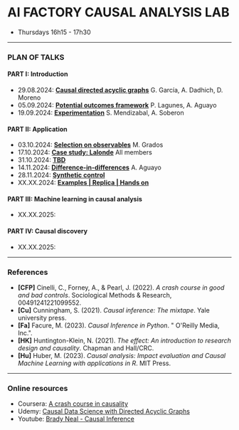 # **AI FACTORY CAUSAL ANALYSIS LAB**

- Thursdays 16h15 - 17h30

* * *

### **PLAN OF TALKS**

#### **PART I: Introduction**
- 29.08.2024: **[Causal directed acyclic graphs](https://docs.google.com/presentation/d/1b26b0zWK3MQJ480fG1SiqWa0zGXCRRNPhmbvn1pC-xQ/edit?usp=drive\_link)**
G. García, A. Dadhich, D. Moreno
- 05.09.2024: **[Potential outcomes framework](https://docs.google.com/presentation/d/1Mslyg8L5LznhVCWr\_6UT\_fZU32hekamQDcclLf7-Yzg/edit?usp=drive\_link)**
P. Lagunes, A. Aguayo
- 19.09.2024: **[Experimentation](https://docs.google.com/presentation/d/1z8FfE8RL7EJ_ytbedkQezFKCk2K6OX4-6MmBCHHF29g/edit?usp=drive_link)**
S. Mendizabal, A. Soberon

#### **PART II: Application**
- 03.10.2024: **[Selection on observables](https://drive.google.com/file/d/1WsWVjzgRpbqJKlWyYUsrFfdQ9gBZ3nYN/view?usp=drive_link)**
M. Grados
- 17.10.2024: **[Case study: Lalonde]()**
All members
- 31.10.2024: **[TBD]()**
- 14.11.2024: **[Difference-in-differences]()**
A. Aguayo
- 28.11.2024: **[Synthetic control]()**
- XX.XX.2024: **[Examples | Replica | Hands on]()**

#### **PART III: Machine learning in causal analysis**
- XX.XX.2025: **[]()**

#### **PART IV: Causal discovery**
- XX.XX.2025: **[]()**

* * *

### **References**

- **[CFP]** Cinelli, C., Forney, A., & Pearl, J. (2022). *A crash course in good and bad controls*. Sociological Methods & Research, 00491241221099552.
- **[Cu]** Cunningham, S. (2021). *Causal inference: The mixtape*. Yale university press.
- **[Fa]** Facure, M. (2023). *Causal Inference in Python*. " O'Reilly Media, Inc.".
- **[HK]** Huntington-Klein, N. (2021). *The effect: An introduction to research design and causality*. Chapman and Hall/CRC.
- **[Hu]** Huber, M. (2023). *Causal analysis: Impact evaluation and Causal Machine Learning with applications in R*. MIT Press.

* * *

### **Online resources**
- Coursera: [A crash course in causality](https://www.coursera.org/learn/crash-course-in-causality)
- Udemy: [Causal Data Science with Directed Acyclic Graphs](https://www.udemy.com/course/causal-data-science/)
- Youtube: [Brady Neal - Causal Inference](https://www.youtube.com/c/BradyNealCausalInference)
